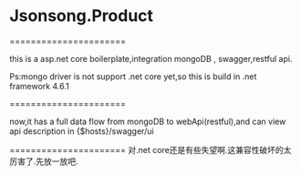 # Jsonsong.Product
======================

this is a asp.net core boilerplate,integration mongoDB , swagger,restful api.

Ps:mongo driver is not support .net core yet,so this is build in .net framework 4.6.1

======================

now,it has a full data flow from mongoDB to webApi(restful),and can view api description in {$hosts}/swagger/ui

======================
对.net core还是有些失望啊.这兼容性破坏的太厉害了.先放一放吧.
